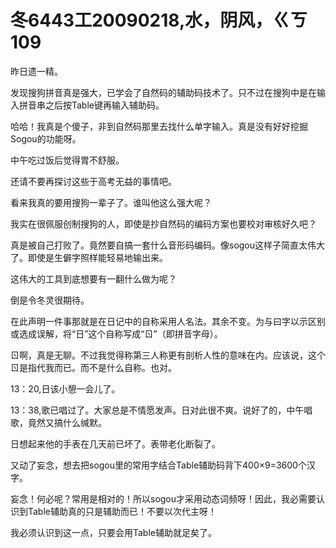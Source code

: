 # 冬6443工20090218,水，阴风，ㄍㄎ109

昨日遗一精。

发现搜狗拼音真是强大，已学会了自然码的辅助码技术了。只不过在搜狗中是在输入拼音串之后按Table键再输入辅助码。

哈哈！我真是个傻子，非到自然码那里去找什么单字输入。真是没有好好挖掘Sogou的功能呀。

中午吃过饭后觉得胃不舒服。

还请不要再探讨这些于高考无益的事情吧。

看来我真的要用搜狗一辈子了。谁叫他这么强大呢？

我实在很佩服创制搜狗的人，即使是抄自然码的编码方案也要校对审核好久吧？

真是被自己打败了。竟然要自搞一套什么音形码编码。像sogou这样子简直太伟大了。即使是生僻字照样能轻易地输出来。

这伟大的工具到底想要有一翻什么做为呢？

倒是令冬灵很期待。

在此声明一件事那就是在日记中的自称采用人名法。其余不变。为与曰字以示区别或选成误解，将“日”这个自称写成“ㄖ”（即拼音字母）。

ㄖ啊，真是无聊。不过我觉得称第三人称更有剖析人性的意味在内。应该说，这个ㄖ是指代我而已。而不是什么自称。也对。

13：20,日该小憩一会儿了。

13：38,歌已唱过了。大家总是不情愿发声。日对此很不爽。说好了的，中午唱歌，竟然又搞什么缄默。

日想起来他的手表在几天前已坏了。表带老化断裂了。

又动了妄念，想去把sogou里的常用字结合Table辅助码背下400×9=3600个汉字。

妄念！何必呢？常用是相对的！所以sogou才采用动态词频呀！因此，我必需要认识到Table辅助真的只是辅助而已！不要以次代主呀！

我必须认识到这一点，只要会用Table辅助就足矣了。
